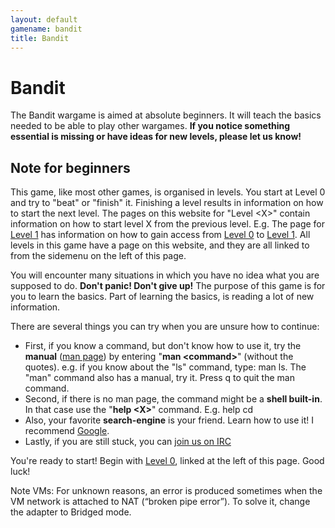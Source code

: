 ```yaml
---
layout: default
gamename: bandit
title: Bandit
---
```


Bandit
======

The Bandit wargame is aimed at absolute beginners. It will teach the
basics needed to be able to play other wargames. **If you notice
something essential is missing or have ideas for new levels, please let
us know!**

Note for beginners
------------------

This game, like most other games, is organised in levels. You start at
Level 0 and try to "beat" or "finish" it. Finishing a level results in
information on how to start the next level. The pages on this website
for "Level <X\>" contain information on how to start level X from the
previous level. E.g. The page for [Level 1][] has information on how to
gain access from [Level 0][] to [Level 1][]. All levels in this game
have a page on this website, and they are all linked to from the
sidemenu on the left of this page.

You will encounter many situations in which you have no idea what you
are supposed to do. **Don't panic! Don't give up!** The purpose of this
game is for you to learn the basics. Part of learning the basics, is
reading a lot of new information.

There are several things you can try when you are unsure how to
continue:

-   First, if you know a command, but don't know how to use it, try the
    **manual** ([man page][]) by entering "**man <command\>**" (without
    the quotes). e.g. if you know about the "ls" command, type: man ls.
    The "man" command also has a manual, try it. Press q to quit the man
    command.
-   Second, if there is no man page, the command might be a **shell
    built-in**. In that case use the "**help <X\>**" command. E.g. help
    cd
-   Also, your favorite **search-engine** is your friend. Learn how to
    use it! I recommend [Google][].
-   Lastly, if you are still stuck, you can [join us on IRC][]

You're ready to start! Begin with [Level 0][], linked at the left of
this page. Good luck!

Note VMs: For unknown reasons, an error is produced sometimes when the VM network is attached to NAT (“broken pipe error”). To solve it, change the adapter to Bridged mode. 

  [Level 1]: /wargames/bandit/bandit1.html
  [Level 0]: /wargames/bandit/bandit0.html
  [man page]: http://en.wikipedia.org/wiki/Man_page
  [Google]: http://www.google.com
  [join us on IRC]: /information/irc.html
